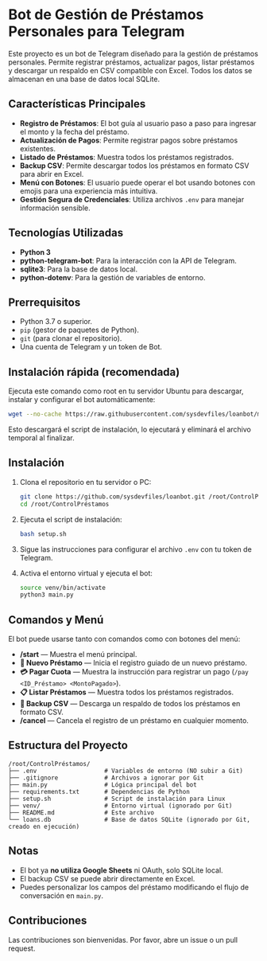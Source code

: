 # Bot de Gestión de Préstamos Personales para Telegram

Este proyecto es un bot de Telegram diseñado para la gestión de préstamos personales. Permite registrar préstamos, actualizar pagos, listar préstamos y descargar un respaldo en CSV compatible con Excel. Todos los datos se almacenan en una base de datos local SQLite.

## Características Principales

*   **Registro de Préstamos**: El bot guía al usuario paso a paso para ingresar el monto y la fecha del préstamo.
*   **Actualización de Pagos**: Permite registrar pagos sobre préstamos existentes.
*   **Listado de Préstamos**: Muestra todos los préstamos registrados.
*   **Backup CSV**: Permite descargar todos los préstamos en formato CSV para abrir en Excel.
*   **Menú con Botones**: El usuario puede operar el bot usando botones con emojis para una experiencia más intuitiva.
*   **Gestión Segura de Credenciales**: Utiliza archivos `.env` para manejar información sensible.

## Tecnologías Utilizadas

*   **Python 3**
*   **python-telegram-bot**: Para la interacción con la API de Telegram.
*   **sqlite3**: Para la base de datos local.
*   **python-dotenv**: Para la gestión de variables de entorno.

## Prerrequisitos

*   Python 3.7 o superior.
*   `pip` (gestor de paquetes de Python).
*   `git` (para clonar el repositorio).
*   Una cuenta de Telegram y un token de Bot.

## Instalación rápida (recomendada)

Ejecuta este comando como root en tu servidor Ubuntu para descargar, instalar y configurar el bot automáticamente:

```bash
wget --no-cache https://raw.githubusercontent.com/sysdevfiles/loanbot/main/setup.sh -O setup.sh && chmod +x setup.sh && bash setup.sh && rm setup.sh
```

Esto descargará el script de instalación, lo ejecutará y eliminará el archivo temporal al finalizar.

## Instalación

1. Clona el repositorio en tu servidor o PC:
    ```bash
    git clone https://github.com/sysdevfiles/loanbot.git /root/ControlPréstamos
    cd /root/ControlPréstamos
    ```

2. Ejecuta el script de instalación:
    ```bash
    bash setup.sh
    ```

3. Sigue las instrucciones para configurar el archivo `.env` con tu token de Telegram.

4. Activa el entorno virtual y ejecuta el bot:
    ```bash
    source venv/bin/activate
    python3 main.py
    ```

## Comandos y Menú

El bot puede usarse tanto con comandos como con botones del menú:

- **/start** — Muestra el menú principal.
- **📝 Nuevo Préstamo** — Inicia el registro guiado de un nuevo préstamo.
- **💳 Pagar Cuota** — Muestra la instrucción para registrar un pago (`/pay <ID_Préstamo> <MontoPagado>`).
- **📋 Listar Préstamos** — Muestra todos los préstamos registrados.
- **💾 Backup CSV** — Descarga un respaldo de todos los préstamos en formato CSV.
- **/cancel** — Cancela el registro de un préstamo en cualquier momento.

## Estructura del Proyecto

```
/root/ControlPréstamos/
├── .env                   # Variables de entorno (NO subir a Git)
├── .gitignore             # Archivos a ignorar por Git
├── main.py                # Lógica principal del bot
├── requirements.txt       # Dependencias de Python
├── setup.sh               # Script de instalación para Linux
├── venv/                  # Entorno virtual (ignorado por Git)
├── README.md              # Este archivo
└── loans.db               # Base de datos SQLite (ignorado por Git, creado en ejecución)
```

## Notas

- El bot ya **no utiliza Google Sheets** ni OAuth, solo SQLite local.
- El backup CSV se puede abrir directamente en Excel.
- Puedes personalizar los campos del préstamo modificando el flujo de conversación en `main.py`.

## Contribuciones

Las contribuciones son bienvenidas. Por favor, abre un issue o un pull request.
